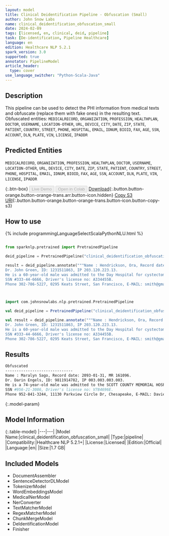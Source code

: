```yaml
---
layout: model
title: Clinical Deidentification Pipeline - Obfuscation (Small)
author: John Snow Labs
name: clinical_deidentification_obfuscation_small
date: 2024-02-09
tags: [licensed, en, clinical, deid, pipeline]
task: [De-identification, Pipeline Healthcare]
language: en
edition: Healthcare NLP 5.2.1
spark_version: 3.0
supported: true
annotator: PipelineModel
article_header:
  type: cover
use_language_switcher: "Python-Scala-Java"
---
```


## Description

This pipeline can be used to detect the PHI information from medical texts and obfuscate (replace them with fake ones) in the resulting text.
Obfuscated entities: `MEDICALRECORD`, `ORGANIZATION`, `PROFESSION`, `HEALTHPLAN`, `DOCTOR`, `USERNAME`, `LOCATION-OTHER`, `URL`, `DEVICE`, `CITY`, `DATE`, `ZIP`, `STATE`, `PATIENT`, `COUNTRY`, `STREET`, `PHONE`, `HOSPITAL`, `EMAIL`, `IDNUM`, `BIOID`, `FAX`, `AGE`, `SSN`, `ACCOUNT`, `DLN`, `PLATE`, `VIN`, `LICENSE`, `IPADDR`

## Predicted Entities

`MEDICALRECORD`, `ORGANIZATION`, `PROFESSION`, `HEALTHPLAN`, `DOCTOR`, `USERNAME`, `LOCATION-OTHER`, `URL`, `DEVICE`, `CITY`, `DATE`, `ZIP`, `STATE`, `PATIENT`, `COUNTRY`, `STREET`, `PHONE`, `HOSPITAL`, `EMAIL`, `IDNUM`, `BIOID`, `FAX`, `AGE`, `SSN`, `ACCOUNT`, `DLN`, `PLATE`, `VIN`, `LICENSE`, `IPADDR`

{:.btn-box}
<button class="button button-orange" disabled>Live Demo</button>
<button class="button button-orange" disabled>Open in Colab</button>
[Download](https://s3.amazonaws.com/auxdata.johnsnowlabs.com/clinical/models/clinical_deidentification_obfuscation_small_en_5.2.1_3.0_1707478224964.zip){:.button.button-orange.button-orange-trans.arr.button-icon.hidden}
[Copy S3 URI](s3://auxdata.johnsnowlabs.com/clinical/models/clinical_deidentification_obfuscation_small_en_5.2.1_3.0_1707478224964.zip){:.button.button-orange.button-orange-trans.button-icon.button-copy-s3}

## How to use



<div class="tabs-box" markdown="1">
{% include programmingLanguageSelectScalaPythonNLU.html %}
  
```python

from sparknlp.pretrained import PretrainedPipeline

deid_pipeline = PretrainedPipeline("clinical_deidentification_obfuscation_small", "en", "clinical/models")

result = deid_pipeline.annotate("""Name : Hendrickson, Ora, Record date: 2093-01-13, MR 719435.
Dr. John Green, ID: 1231511863, IP 203.120.223.13.
He is a 60-year-old male was admitted to the Day Hospital for cystectomy on 12/17/1993.
SSN #333-44-6666, Driver's license no: A334455B.
Phone 302-786-5227, 0295 Keats Street, San Francisco, E-MAIL: smith@gmail.com.""")


```
```scala


import com.johnsnowlabs.nlp.pretrained.PretrainedPipeline

val deid_pipeline = PretrainedPipeline("clinical_deidentification_obfuscation_small", "en", "clinical/models")

val result = deid_pipeline.annotate("""Name : Hendrickson, Ora, Record date: 2093-01-13, MR 719435.
Dr. John Green, ID: 1231511863, IP 203.120.223.13.
He is a 60-year-old male was admitted to the Day Hospital for cystectomy on 12/17/1993.
SSN #333-44-6666, Driver's license no: A334455B.
Phone 302-786-5227, 0295 Keats Street, San Francisco, E-MAIL: smith@gmail.com.""")


```
</div>

## Results

```bash
Obfuscated
------------------------------
Name : Maralyn Sago, Record date: 2093-01-31, MR 161096.
Dr. Darin Engels, ID: 9811914782, IP 003.003.003.003.
He is a 74-year-old male was admitted to the SCOTT COUNTY MEMORIAL HOSPITAL AKA SCOTT MEMORIAL for cystectomy on 01/04/1994.
SSN #956-21-3086, Driver's license no: V784696E.
Phone 952-841-3244, 11130 Parkview Circle Dr, Chesapeake, E-MAIL: Davie@yahoo.com.
```

{:.model-param}
## Model Information

{:.table-model}
|---|---|
|Model Name:|clinical_deidentification_obfuscation_small|
|Type:|pipeline|
|Compatibility:|Healthcare NLP 5.2.1+|
|License:|Licensed|
|Edition:|Official|
|Language:|en|
|Size:|1.7 GB|

## Included Models

- DocumentAssembler
- SentenceDetectorDLModel
- TokenizerModel
- WordEmbeddingsModel
- MedicalNerModel
- NerConverter
- TextMatcherModel
- RegexMatcherModel
- ChunkMergeModel
- DeIdentificationModel
- Finisher
